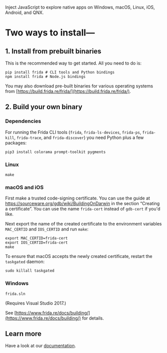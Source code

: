 Inject JavaScript to explore native apps on Windows, macOS, Linux, iOS, Android, and QNX.

Two ways to install—
===

## 1. Install from prebuilt binaries

This is the recommended way to get started. All you need to do is:

    pip install frida # CLI tools and Python bindings
    npm install frida # Node.js bindings

You may also download pre-built binaries for various operating systems from
[https://build.frida.re/frida/](https://build.frida.re/frida/).

## 2. Build your own binary

### Dependencies

For running the Frida CLI tools (`frida`, `frida-ls-devices`, `frida-ps`,
`frida-kill`, `frida-trace`, and `frida-discover`) you need Python plus a
few packages:

    pip3 install colorama prompt-toolkit pygments

### Linux

    make

### macOS and iOS

First make a trusted code-signing certificate. You can use the guide at
https://sourceware.org/gdb/wiki/BuildingOnDarwin in the section
“Creating a certificate”. You can use the name `frida-cert` instead of
`gdb-cert` if you'd like.

Next export the name of the created certificate to the environment
variables `MAC_CERTID` and `IOS_CERTID` and run `make`:

    export MAC_CERTID=frida-cert
    export IOS_CERTID=frida-cert
    make

To ensure that macOS accepts the newly created certificate, restart the
`taskgated` daemon:

    sudo killall taskgated

### Windows

    frida.sln

(Requires Visual Studio 2017.)

See [https://www.frida.re/docs/building/](https://www.frida.re/docs/building/)
for details.

## Learn more

Have a look at our [documentation](https://www.frida.re/docs/home/).
